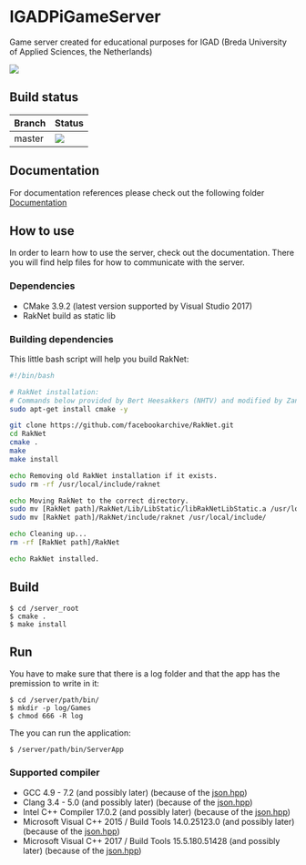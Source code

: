 # IGADPiGameServer
Game server created for educational purposes for IGAD (Breda University of Applied Sciences, the Netherlands)

<img src="https://insight.nhtv.nl/wp-content/uploads/2018/01/English-banner.jpg" />

## Build status
| Branch | Status                                                                                  |
| ------ | --------------------------------------------------------------------------------------- |
| master | <img src="https://api.travis-ci.org/BertHeesakkers/IGADPiGameServer.svg?branch=master"> |

## Documentation
For documentation references please check out the following folder [Documentation](/Documentation)

## How to use

In order to learn how to use the server, check out the documentation. There you will find help files for how to communicate with the server.
### Dependencies

- CMake 3.9.2 (latest version supported by Visual Studio 2017)
- RakNet build as static lib
### Building dependencies

This little bash script will help you build RakNet:
```bash
#!/bin/bash

# RakNet installation:
# Commands below provided by Bert Heesakkers (NHTV) and modified by Zandor Smith.
sudo apt-get install cmake -y

git clone https://github.com/facebookarchive/RakNet.git
cd RakNet
cmake .
make
make install

echo Removing old RakNet installation if it exists.
sudo rm -rf /usr/local/include/raknet

echo Moving RakNet to the correct directory.
sudo mv [RakNet path]/RakNet/Lib/LibStatic/libRakNetLibStatic.a /usr/local/lib
sudo mv [RakNet path]/RakNet/include/raknet /usr/local/include/

echo Cleaning up...
rm -rf [RakNet path]/RakNet

echo RakNet installed.
```

## Build

```
$ cd /server_root
$ cmake .
$ make install
```

## Run
You have to make sure that there is a log folder and that the app has the premission to write in it:
```
$ cd /server/path/bin/
$ mkdir -p log/Games
$ chmod 666 -R log
```
The you can run the application:
```
$ /server/path/bin/ServerApp
```

### Supported compiler

- GCC 4.9 - 7.2 (and possibly later) (because of the [json.hpp](https://github.com/nlohmann/json#supported-compilers))
- Clang 3.4 - 5.0 (and possibly later) (because of the [json.hpp](https://github.com/nlohmann/json#supported-compilers))
- Intel C++ Compiler 17.0.2 (and possibly later) (because of the [json.hpp](https://github.com/nlohmann/json#supported-compilers))
- Microsoft Visual C++ 2015 / Build Tools 14.0.25123.0 (and possibly later) (because of the [json.hpp](https://github.com/nlohmann/json#supported-compilers))
- Microsoft Visual C++ 2017 / Build Tools 15.5.180.51428 (and possibly later) (because of the [json.hpp](https://github.com/nlohmann/json#supported-compilers))
